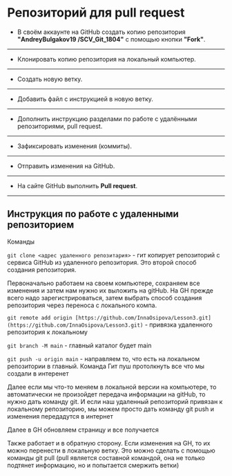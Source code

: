# Репозиторий для **pull request**
* В своём аккаунте на GitHub создать копию репозитория **"AndreyBulgakov19
/SCV_Git_1804"** с помощью кнопки **"Fork"**.
---
* Клонировать копию репозитория на локальный компьютер.
---
* Создать новую ветку.
---
* Добавить файл с инструкцией в новую ветку.
---
* Дополнить инструкцию разделами по работе с удалёнными репозиториями, pull request.
---
* Зафиксировать изменения (коммиты).
---
* Отправить изменения на GitHub.
---
* На сайте GitHub выполнить **Pull request**.
---
## Инструкция по работе с удаленными репозиторием

Команды

`git clone <адрес удаленного репозитария>` - гит копирует репозиторий с сервиса GitHub  из удаленного репозитория. Это второй способ создания репозитория.

Первоначально работаем на своем компьютере, сохраняем все изменения и затем нам нужно их выложить на gitHub. На GH прежде всего надо зарегистрироваться, затем выбрать способ создания репозитория через переноса с локального компа.

`git remote add origin [https://github.com/InnaOsipova/Lesson3.git](https://github.com/InnaOsipova/Lesson3.git)` - привязка удаленного репозитория к локальному

`git branch -M main` - главный каталог будет main

`git push -u origin main` - направляем то, что есть на локальном репозитории в главный. Команда Гит пуш протолкнуть все что мы создали в интеренет

Далее если мы что-то меняем в локальной версии на компьютере, то автоматически не произойдет передача информации на gitHub, то нужно дать команду git. И если наш удаленный репозиторий привязан к локальному репозиторию, мы можем просто дать команду git push и изменения передадутся в интернет

Далее в GH обновляем страницу и все получается

Также работает и в обратную сторону. Если изменения на GH, то их можно перенести в локальную ветку. Это можно сделать с помощью команды git pull  (pull  является составной командой, она не только подтянет информацию, но и попытается смержить ветки) 
